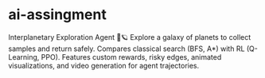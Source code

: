 # ai-assingment
Interplanetary Exploration Agent 🚀🪐  Explore a galaxy of planets to collect samples and return safely. Compares classical search (BFS, A*) with RL (Q-Learning, PPO). Features custom rewards, risky edges, animated visualizations, and video generation for agent trajectories.
